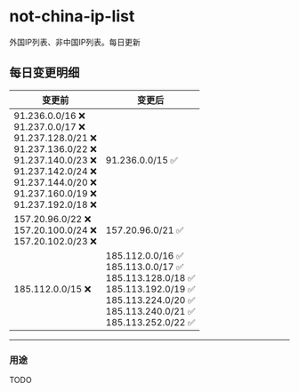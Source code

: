 # not-china-ip-list
外国IP列表、非中国IP列表。每日更新

每日变更明细
--------------------
|  变更前   | 变更后 |
|  ----  | ----  |
|  91.236.0.0/16 :x: <br> 91.237.0.0/17 :x: <br> 91.237.128.0/21 :x: <br> 91.237.136.0/22 :x: <br> 91.237.140.0/23 :x: <br> 91.237.142.0/24 :x: <br> 91.237.144.0/20 :x: <br> 91.237.160.0/19 :x: <br> 91.237.192.0/18 :x: <br> | 91.236.0.0/15 :white_check_mark: | 
|  157.20.96.0/22 :x: <br> 157.20.100.0/24 :x: <br> 157.20.102.0/23 :x: <br> | 157.20.96.0/21 :white_check_mark: | 
|  185.112.0.0/15 :x:  | 185.112.0.0/16 :white_check_mark: <br> 185.113.0.0/17 :white_check_mark: <br> 185.113.128.0/18 :white_check_mark: <br> 185.113.192.0/19 :white_check_mark: <br> 185.113.224.0/20 :white_check_mark: <br> 185.113.240.0/21 :white_check_mark: <br> 185.113.252.0/22 :white_check_mark: <br>  | 

--------------------
### 用途
TODO
